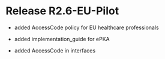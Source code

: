 # Release R2.6-EU-Pilot
- added AccessCode policy for EU healthcare professionals

- added implementation_guide for ePKA

- added AccessCode in interfaces

